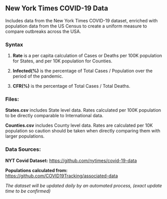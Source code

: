 ## New York Times COVID-19 Data

Includes data from the New York Times COVID-19 dataset, enriched with population data from the US Census to create a uniform measure to compare outbreaks across the USA.



### Syntax

1. **Rate** is a per capita calculation of Cases or Deaths per 100K population for States, and per 10K population for Counties.

2. **Infected(%)** is the percentage of Total Cases / Population over the period of the pandemic.

3. **CFR(%)** is the percentage of Total Cases / Total Deaths.




### Files:

**States.csv** includes State level data. Rates calculated per 100K population to be directly comparable to International data.

**Counties.csv** includes County level data. Rates are calculated per 10K population so caution should be taken when directly comparing them with larger populations.


### Data Sources:

**NYT Covid Dataset:** https://github.com/nytimes/covid-19-data

**Populations calculated from:** https://github.com/COVID19Tracking/associated-data


_The dataset will be updated daily by an automated process, (exact update time to be confirmed)_
